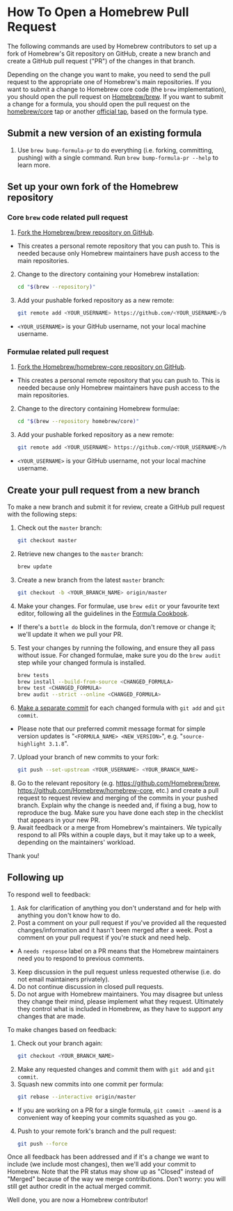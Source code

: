 # How To Open a Homebrew Pull Request

The following commands are used by Homebrew contributors to set up a fork of Homebrew's Git repository on GitHub, create a new branch and create a GitHub pull request ("PR") of the changes in that branch.

Depending on the change you want to make, you need to send the pull request to the appropriate one of Homebrew's main repositories. If you want to submit a change to Homebrew core code (the `brew` implementation), you should open the pull request on [Homebrew/brew](https://github.com/Homebrew/brew). If you want to submit a change for a formula, you should open the pull request on the [homebrew/core](https://github.com/Homebrew/homebrew-core) tap or another [official tap](https://github.com/Homebrew), based on the formula type.

## Submit a new version of an existing formula
1. Use `brew bump-formula-pr` to do everything (i.e. forking, committing, pushing) with a single command. Run `brew bump-formula-pr --help` to learn more.

## Set up your own fork of the Homebrew repository

### Core `brew` code related pull request

1. [Fork the Homebrew/brew repository on GitHub](https://github.com/Homebrew/brew/fork).
  * This creates a personal remote repository that you can push to. This is needed because only Homebrew maintainers have push access to the main repositories.
2. Change to the directory containing your Homebrew installation:
    ```sh
    cd "$(brew --repository)"
    ```
3. Add your pushable forked repository as a new remote:
    ```sh
    git remote add <YOUR_USERNAME> https://github.com/<YOUR_USERNAME>/brew.git
    ```
  * `<YOUR_USERNAME>` is your GitHub username, not your local machine username.

### Formulae related pull request

1. [Fork the Homebrew/homebrew-core repository on GitHub](https://github.com/Homebrew/homebrew-core/fork).
  * This creates a personal remote repository that you can push to. This is needed because only Homebrew maintainers have push access to the main repositories.
2. Change to the directory containing Homebrew formulae:
    ```sh
    cd "$(brew --repository homebrew/core)"
    ```
3. Add your pushable forked repository as a new remote:
    ```sh
    git remote add <YOUR_USERNAME> https://github.com/<YOUR_USERNAME>/homebrew-core.git
    ```
  * `<YOUR_USERNAME>` is your GitHub username, not your local machine username.

## Create your pull request from a new branch

To make a new branch and submit it for review, create a GitHub pull request with the following steps:

1. Check out the `master` branch:
    ```sh
    git checkout master
    ```
2. Retrieve new changes to the `master` branch:
    ```sh
    brew update
    ```
3. Create a new branch from the latest `master` branch:
    ```sh
    git checkout -b <YOUR_BRANCH_NAME> origin/master
    ```
4. Make your changes. For formulae, use `brew edit` or your favourite text editor, following all the guidelines in the [Formula Cookbook](Formula-Cookbook.md).
  * If there's a `bottle do` block in the formula, don't remove or change it; we'll update it when we pull your PR.
5. Test your changes by running the following, and ensure they all pass without issue. For changed formulae, make sure you do the `brew audit` step while your changed formula is installed.
    ```sh
    brew tests
    brew install --build-from-source <CHANGED_FORMULA>
    brew test <CHANGED_FORMULA>
    brew audit --strict --online <CHANGED_FORMULA>
    ```
6. [Make a separate commit](Formula-Cookbook.md#commit) for each changed formula with `git add` and `git commit`.
  * Please note that our preferred commit message format for simple version updates is "`<FORMULA_NAME> <NEW_VERSION>`", e.g. "`source-highlight 3.1.8`".
7. Upload your branch of new commits to your fork:
    ```sh
    git push --set-upstream <YOUR_USERNAME> <YOUR_BRANCH_NAME>
    ```
8. Go to the relevant repository (e.g. <https://github.com/Homebrew/brew>, <https://github.com/Homebrew/homebrew-core>, etc.) and create a pull request to request review and merging of the commits in your pushed branch. Explain why the change is needed and, if fixing a bug, how to reproduce the bug. Make sure you have done each step in the checklist that appears in your new PR.
9. Await feedback or a merge from Homebrew's maintainers. We typically respond to all PRs within a couple days, but it may take up to a week, depending on the maintainers' workload.

Thank you!

## Following up

To respond well to feedback:

1. Ask for clarification of anything you don't understand and for help with anything you don't know how to do.
2. Post a comment on your pull request if you've provided all the requested changes/information and it hasn't been merged after a week. Post a comment on your pull request if you're stuck and need help.
  * A `needs response` label on a PR means that the Homebrew maintainers need you to respond to previous comments.
3. Keep discussion in the pull request unless requested otherwise (i.e. do not email maintainers privately).
4. Do not continue discussion in closed pull requests.
5. Do not argue with Homebrew maintainers. You may disagree but unless they change their mind, please implement what they request. Ultimately they control what is included in Homebrew, as they have to support any changes that are made.

To make changes based on feedback:

1. Check out your branch again:
    ```sh
    git checkout <YOUR_BRANCH_NAME>
    ```
2. Make any requested changes and commit them with `git add` and `git commit`.
3. Squash new commits into one commit per formula:
    ```sh
    git rebase --interactive origin/master
    ```
  * If you are working on a PR for a single formula, `git commit --amend` is a convenient way of keeping your commits squashed as you go.
4. Push to your remote fork's branch and the pull request:
    ```sh
    git push --force
    ```

Once all feedback has been addressed and if it's a change we want to include (we include most changes), then we'll add your commit to Homebrew. Note that the PR status may show up as "Closed" instead of "Merged" because of the way we merge contributions. Don't worry: you will still get author credit in the actual merged commit.

Well done, you are now a Homebrew contributor!
